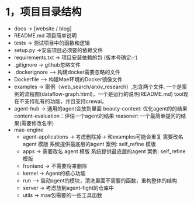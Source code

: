 # 1，项目目录结构
- docs  -> [website / blog] 
- README.md  项目简单说明
- tests -> 测试项目中的函数和逻辑
- setup.py ->安装项目必须要的依赖文件
- requirements.txt -> 项目安装依赖的包 (版本号确定✅)
- .gitignore -> github忽略文件
- .dockerignore ——> 构建docker需要忽略的文件
- Dockerfile  ——> 构建Mae环境的Docker镜像文件
- examples -> 案例（web_search/arxiv_research）,包含两个文件. 一个是案例的流程图(dataflow-graph.html)，一个是运行的说明(README.md) tool现在不支持私有的功能，并且支持crewai。
- agent-hub -> 通用的agent会放到里面 beauty-context: 优化agent的的结果  content-evaluation：评估一个agent的结果  reasoner: 一个最简单提问的结果(需要修改名字)
- mae-engine
    - agent-applications -> 考虑删除掉-> 和examples可能会重复 需要改名 agent 模版  系统提供最底层的agent  案例: self_refine 模版   
    - apps -> 需要改名 agent 模版  系统提供最底层的agent  案例: self_refine 模版
    - frontend -> 不需要将来删除
    - kernel -> Agent的核心功能
    - run ——> 启动agent的模块，清洗里面不需要的函数，重构整体的结构
    - server -> 考虑放到agent-fight的仓库中
    - utils -> mae包需要的一些工具函数




